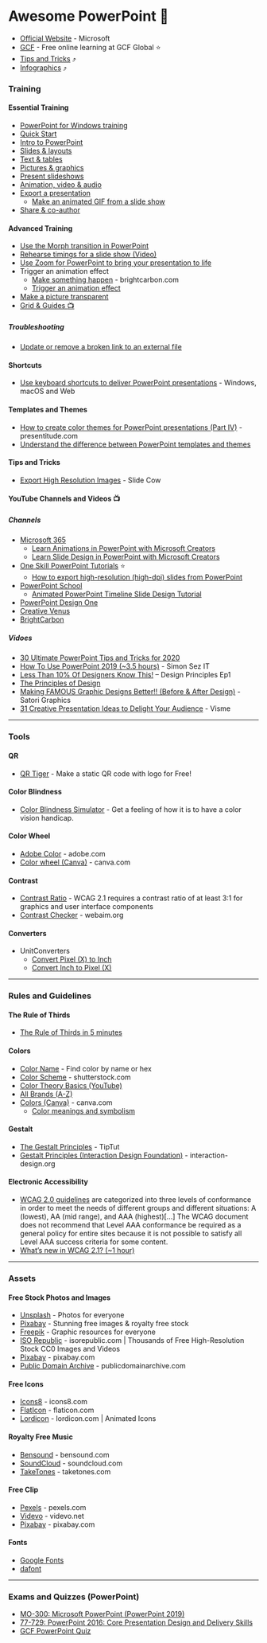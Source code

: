 # Awesome PowerPoint 🧡

* [Official Website](https://products.office.com/en-us/powerpoint) - Microsoft
* [GCF](https://edu.gcfglobal.org/en/topics/powerpoint/) - Free online learning at GCF Global ⭐
* [Tips and Tricks](https://github.com/NajiElKotob/Awesome-PowerPoint/blob/main/Topics/Tips%20and%20Tricks.md) ⤴
* [Infographics](https://github.com/NajiElKotob/Awesome-PowerPoint/blob/main/Topics/Infographics.md) ⤴

### Training
#### Essential Training
* [PowerPoint for Windows training](https://support.office.com/en-us/article/powerpoint-for-windows-training-40e8c930-cb0b-40d8-82c4-bd53d3398787?wt.mc_id=otc_home&ui=en-US&rs=en-US&ad=US)
* [Quick Start](https://support.office.com/en-us/article/create-a-presentation-in-powerpoint-422250f8-5721-4cea-92cc-202fa7b89617?wt.mc_id=otc_powerpoint)
* [Intro to PowerPoint](https://support.office.com/en-us/article/video-what-is-powerpoint-5f9cc860-d199-4d85-ad1b-4b74018acf5b?wt.mc_id=otc_powerpoint)
* [Slides & layouts](https://support.office.com/en-us/article/what-is-a-slide-master-b9abb2a0-7aef-4257-a14e-4329c904da54?wt.mc_id=otc_powerpoint)
* [Text & tables](https://support.office.com/en-us/article/insert-wordart-c5070583-1ebe-4dc4-a41f-5e3729adce54?wt.mc_id=otc_powerpoint)
* [Pictures & graphics](https://support.office.com/en-us/article/insert-a-picture-in-powerpoint-5f7368d2-ee94-4b94-a6f2-a663646a07e1?wt.mc_id=otc_powerpoint)
* [Present slideshows](https://support.office.com/en-us/article/start-the-presentation-and-see-your-notes-in-presenter-view-4de90e28-487e-435c-9401-eb49a3801257?wt.mc_id=otc_powerpoint)
* [Animation, video & audio](https://support.office.com/en-us/article/add-change-or-remove-transitions-between-slides-3f8244bf-f893-4efd-a7eb-3a4845c9c971?wt.mc_id=otc_powerpoint)
* [Export a presentation](https://support.microsoft.com/en-us/office/export-a-presentation-6ee4272e-8f64-47f6-bd32-12fe50eef477)
   * [Make an animated GIF from a slide show](https://support.microsoft.com/en-us/office/make-an-animated-gif-from-a-slide-show-a598753e-92de-4f1b-8393-714db4d334b4) 
* [Share & co-author](https://support.office.com/en-us/article/add-change-hide-or-delete-comments-in-a-presentation-a8f071fa-6e5d-4c37-a025-1cf48a76eb38?wt.mc_id=otc_powerpoint)

#### Advanced Training
* [Use the Morph transition in PowerPoint](https://support.office.com/en-us/article/use-the-morph-transition-in-powerpoint-8dd1c7b2-b935-44f5-a74c-741d8d9244ea)
* [Rehearse timings for a slide show (Video)](https://support.office.com/en-us/article/video-rehearse-timings-for-a-slide-show-4fcac25a-d244-4047-b340-c3d683c3f549)
* [Use Zoom for PowerPoint to bring your presentation to life](https://support.office.com/en-us/article/use-zoom-for-powerpoint-to-bring-your-presentation-to-life-9d6c58cd-2125-4d29-86b1-0097c7dc47d7?wt.mc_id=otc_tips)
* Trigger an animation effect
    * [Make something happen](https://www.brightcarbon.com/blog/powerpoint-triggers-make-something-happen/) - brightcarbon.com
    * [Trigger an animation effect](https://support.microsoft.com/en-us/office/video-trigger-an-animation-effect-09e0ddab-5be5-488e-a99d-719304572f95)
* [Make a picture transparent](https://support.microsoft.com/en-us/topic/make-a-picture-transparent-ce96ac80-5afc-436c-ae3f-0c78009bf704?ui=en-us&rs=en-us&ad=us)
* [Grid & Guides :tv:](https://www.youtube.com/watch?v=87uoUhvZbuU)
##### Troubleshooting
* [Update or remove a broken link to an external file](https://support.microsoft.com/en-us/office/update-or-remove-a-broken-link-to-an-external-file-29485589-816e-4841-81b7-ff90ae5a2cc4)


#### Shortcuts
* [Use keyboard shortcuts to deliver PowerPoint presentations](https://support.microsoft.com/en-us/office/use-keyboard-shortcuts-to-deliver-powerpoint-presentations-1524ffce-bd2a-45f4-9a7f-f18b992b93a0) - Windows, macOS and Web

#### Templates and Themes
* [How to create color themes for PowerPoint presentations (Part IV)](https://presentitude.com/color-theory-part-iv) - presentitude.com
* [Understand the difference between PowerPoint templates and themes](https://support.microsoft.com/en-us/office/understand-the-difference-between-powerpoint-templates-and-themes-e2408e10-e015-43b3-8b29-b99d128ae448)

#### Tips and Tricks
* [Export High Resolution Images](https://www.youtube.com/watch?v=TEFJBeZmsCI) - Slide Cow


#### YouTube Channels and Videos :tv:
##### Channels
* [Microsoft 365](https://www.youtube.com/c/microsoft365)
    * [Learn Animations in PowerPoint with Microsoft Creators](https://www.youtube.com/playlist?list=PLXPr7gfUMmKzGZUW9EmeebcPaJzjEY70m)
    * [Learn Slide Design in PowerPoint with Microsoft Creators](https://www.youtube.com/playlist?list=PLXPr7gfUMmKyMzwd-vWVSK0eYExddShBt)
* [One Skill PowerPoint Tutorials](https://www.youtube.com/user/1OneSkill) :star:
    * [How to export high-resolution (high-dpi) slides from PowerPoint](https://docs.microsoft.com/en-us/office/troubleshoot/powerpoint/change-export-slide-resolution) 
* [PowerPoint School](https://www.youtube.com/channel/UCngkX2grzKhYBx1stz08Z3Q)
    * [Animated PowerPoint Timeline Slide Design Tutorial](https://www.youtube.com/watch?v=InyqaOFRwKw) 
* [PowerPoint Design One](https://www.youtube.com/channel/UCtm-Z1BMLPNk7xBazWlxgfA)
* [Creative Venus](https://www.youtube.com/c/CreativeVenus)
* [BrightCarbon](https://www.youtube.com/channel/UCyipGP3aTqfaiEhbfo4oTxg)
##### Vidoes
* [30 Ultimate PowerPoint Tips and Tricks for 2020](https://www.youtube.com/watch?v=0GW4vT7d3nc)
* [How To Use PowerPoint 2019 (~3.5 hours)](https://www.youtube.com/watch?v=dEMR-mdzMH4) - Simon Sez IT
* [Less Than 10% Of Designers Know This!](https://www.youtube.com/watch?v=dGYCn9qYjUQ) – Design Principles Ep1
* [The Principles of Design](https://www.youtube.com/watch?v=ZK86XQ1iFVs)
* [Making FAMOUS Graphic Designs Better!! (Before & After Design)](https://www.youtube.com/watch?v=Tm25IxJQPWM) - Satori Graphics
* [31 Creative Presentation Ideas to Delight Your Audience](https://www.youtube.com/watch?v=BuB7IhWZnJs) - Visme


-----
### Tools
#### QR
* [QR Tiger](https://www.qrcode-tiger.com/) - Make a static QR code with logo for Free!
#### Color Blindness
* [Color Blindness Simulator](https://www.color-blindness.com/coblis-color-blindness-simulator/) - Get a feeling of how it is to have a color vision handicap.
#### Color Wheel
* [Adobe Color](https://color.adobe.com/create/color-wheel) - adobe.com
* [Color wheel (Canva)](https://www.canva.com/colors/color-wheel/) - canva.com
#### Contrast
* [Contrast Ratio](https://contrast-ratio.com/) - WCAG 2.1 requires a contrast ratio of at least 3:1 for graphics and user interface components
* [Contrast Checker](https://webaim.org/resources/contrastchecker/) - webaim.org
#### Converters
* UnitConverters
    * [Convert Pixel (X) to Inch](https://www.unitconverters.net/typography/pixel-x-to-inch.htm) 
    * [Convert Inch to Pixel (X)](https://www.unitconverters.net/typography/inch-to-pixel-x.htm)
-----

### Rules and Guidelines
#### The Rule of Thirds
* [The Rule of Thirds in 5 minutes](https://www.youtube.com/watch?v=HMjvvltQpmw)
#### Colors
* [Color Name](https://www.color-name.com/) - Find color by name or hex
* [Color Scheme](https://www.shutterstock.com/blog/color-scheme-definitions-types-examples) - shutterstock.com
* [Color Theory Basics (YouTube)](https://www.youtube.com/watch?v=L1CK9bE3H_s)
* [All Brands (A-Z)](https://brandpalettes.com/all-brands/)
* [Colors (Canva)](https://www.canva.com/colors/) - canva.com
    * [Color meanings and symbolism](https://www.canva.com/colors/color-meanings/)
#### Gestalt
* [The Gestalt Principles](https://www.youtube.com/watch?v=FryaH599ec0) - TipTut
* [Gestalt Principles (Interaction Design Foundation)](https://www.interaction-design.org/literature/topics/gestalt-principles) - interaction-design.org
#### Electronic Accessibility
* [WCAG 2.0 guidelines](https://www.ucop.edu/electronic-accessibility/standards-and-best-practices/levels-of-conformance-a-aa-aaa.html) are categorized into three levels of conformance in order to meet the needs of different groups and different situations: A (lowest), AA (mid range), and AAA (highest)[...] The WCAG document does not recommend that Level AAA conformance be required as a general policy for entire sites because it is not possible to satisfy all Level AAA success criteria for some content. 
* [What’s new in WCAG 2.1? (~1 hour)](https://www.youtube.com/watch?v=f5qv7AnTUHk) 

-----

### Assets
#### Free Stock Photos and Images 
* [Unsplash](https://unsplash.com/) - Photos for everyone
* [Pixabay](https://pixabay.com/) - Stunning free images & royalty free stock
* [Freepik](https://www.freepik.com/) - Graphic resources for everyone
* [ISO Republic](https://isorepublic.com/) - isorepublic.com | Thousands of Free High-Resolution Stock CC0 Images and Videos
* [Pixabay](https://pixabay.com/) - pixabay.com
* [Public Domain Archive](https://publicdomainarchive.com/) - publicdomainarchive.com


#### Free Icons
* [Icons8](https://icons8.com/) - icons8.com
* [FlatIcon](https://www.flaticon.com/) - flaticon.com
* [Lordicon](https://lordicon.com/) - lordicon.com | Animated Icons

#### Royalty Free Music
* [Bensound](https://www.bensound.com/) - bensound.com
* [SoundCloud](https://soundcloud.com/royaltyfreemusic-nocopyrightmusic) - soundcloud.com
* [TakeTones](https://taketones.com/) - taketones.com

#### Free Clip
* [Pexels](https://www.pexels.com/videos/) - pexels.com
* [Videvo](https://www.videvo.net/) - videvo.net
* [Pixabay](https://pixabay.com/videos/) - pixabay.com

#### Fonts
* [Google Fonts](https://fonts.google.com/)
* [dafont](https://www.dafont.com/)


-----

### Exams and Quizzes (PowerPoint)
* [MO-300: Microsoft PowerPoint (PowerPoint 2019)](https://www.microsoft.com/en-us/learning/exam-MO-300.aspx)
* [77-729: PowerPoint 2016: Core Presentation Design and Delivery Skills](https://www.microsoft.com/en-us/learning/exam-77-729.aspx)
* [GCF PowerPoint Quiz](https://edu.gcfglobal.org/en/powerpoint/powerpoint-quiz/1/)

